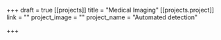 +++
draft = true
[[projects]]
title = "Medical Imaging"
[[projects.project]]
link = ""
project_image = ""
project_name = "Automated detection"

+++
